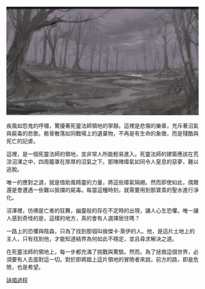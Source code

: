 ![](./2-2-a.png)


疾風如怨鬼的呼嘯，驚擾著死靈法師領地的寧靜。這裡是悲傷的樂章，充斥著沼氣與屍毒的悲歌。骸骨散落如同戰場上的遺棄物，不再是有生命的象徵，而是殘酷與死亡的記虐。

這裡，是一個死靈法師的領地，並非常人所能輕易進入。死靈法師的建築應該在荒涼沼澤之中，四周籠罩在厚厚的沼氣之下。那陣陣瘴氣如同令人窒息的惡夢，難以逃脫。

唯一的應對之道，就是借助風精靈的力量，將這些瘴氣隔絕。然而即使如此，偶爾還是會遭遇一些難以抵擋的屍毒。每當這種時刻，就需要用到那寶貴的聖水進行淨化。

沼澤裡，彷彿是亡者的狂舞，幽靈般的存在不定時的出現，讓人心生恐懼。唯一讓人感到奇怪的是，這樣的地方，真的會有人選擇居住嗎？

一路上的恐懼與陰森，只為了找到那個叫做傑卡‧萊伊的人。他，是這片土地上的主人，只有找到他，才能知道結界為何如此不穩定，並且尋求解決之道。

在死靈法師的領地上，每一步都充滿了挑戰與驚駭。然而，為了拯救這個世界，必須要有人去面對這一切。對於即將踏上這片領地的冒險者來說，前方的路，即是危險，也是希望。

[詠唱過程](./gpt/2-2-a.chat.html)

